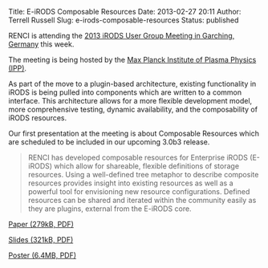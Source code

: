 Title: E-iRODS Composable Resources
Date: 2013-02-27 20:11
Author: Terrell Russell
Slug: e-irods-composable-resources
Status: published

RENCI is attending the [2013 iRODS User Group Meeting in Garching,
Germany]({filename}/pages/ugm2013.html)
this week.

The meeting is being hosted by the [Max Planck Institute of Plasma
Physics (IPP)](http://www.ipp.mpg.de/ippcms/eng/index.html).

As part of the move to a plugin-based architecture, existing
functionality in iRODS is being pulled into components which are written
to a common interface. This architecture allows for a more flexible
development model, more comprehensive testing, dynamic availability, and
the composability of iRODS resources.

Our first presentation at the meeting is about Composable Resources
which are scheduled to be included in our upcoming 3.0b3 release.

> RENCI has developed composable resources for Enterprise iRODS
> (E-iRODS) which allow for shareable, flexible definitions of storage
> resources. Using a well-defined tree metaphor to describe composite
> resources provides insight into existing resources as well as a
> powerful tool for envisioning new resource configurations. Defined
> resources can be shared and iterated within the community easily as
> they are plugins, external from the E-iRODS core.

[Paper (279kB,
PDF)]({filename}/uploads/2013/02/eirods-composable-resources.pdf)

[Slides (321kB,
PDF)]({filename}/uploads/2013/02/eirods-cr-slides.pdf)

[Poster (6.4MB,
PDF)]({filename}/uploads/2013/02/eirods-composable-resources-poster.pdf)
